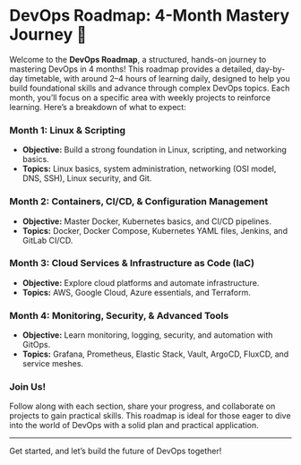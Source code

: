 
# DevOps Roadmap: 4-Month Mastery Journey 🚀

Welcome to the **DevOps Roadmap**, a structured, hands-on journey to mastering DevOps in 4 months! This roadmap provides a detailed, day-by-day timetable, with around 2–4 hours of learning daily, designed to help you build foundational skills and advance through complex DevOps topics. Each month, you’ll focus on a specific area with weekly projects to reinforce learning. Here’s a breakdown of what to expect:

### Month 1: Linux & Scripting
- **Objective:** Build a strong foundation in Linux, scripting, and networking basics.
- **Topics:** Linux basics, system administration, networking (OSI model, DNS, SSH), Linux security, and Git.

### Month 2: Containers, CI/CD, & Configuration Management
- **Objective:** Master Docker, Kubernetes basics, and CI/CD pipelines.
- **Topics:** Docker, Docker Compose, Kubernetes YAML files, Jenkins, and GitLab CI/CD.

### Month 3: Cloud Services & Infrastructure as Code (IaC)
- **Objective:** Explore cloud platforms and automate infrastructure.
- **Topics:** AWS, Google Cloud, Azure essentials, and Terraform.

### Month 4: Monitoring, Security, & Advanced Tools
- **Objective:** Learn monitoring, logging, security, and automation with GitOps.
- **Topics:** Grafana, Prometheus, Elastic Stack, Vault, ArgoCD, FluxCD, and service meshes.

### Join Us!
Follow along with each section, share your progress, and collaborate on projects to gain practical skills. This roadmap is ideal for those eager to dive into the world of DevOps with a solid plan and practical application.

--- 

Get started, and let’s build the future of DevOps together!



